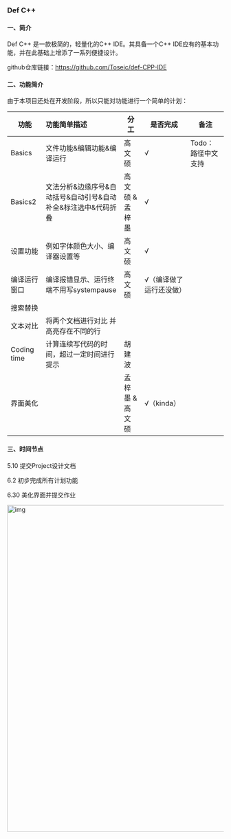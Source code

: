 ### Def C++

#### 一、简介

Def C++ 是一款极简的，轻量化的C++ IDE。其具备一个C++ IDE应有的基本功能，并在此基础上增添了一系列便捷设计。

github仓库链接：https://github.com/Toseic/def-CPP-IDE


#### 二、功能简介

由于本项目还处在开发阶段，所以只能对功能进行一个简单的计划：

| 功能             | 功能简单描述                               | 分工   | 是否完成 | 备注|
| ---------------- | :----------------------------------------- | --------   | ------ |---- |
| Basics| 文件功能&编辑功能&编译运行                                                | 高文硕 | √        | Todo：路径中文支持 |
| Basics2| 文法分析&边缘序号&自动括号&自动引号&自动补全&标注选中&代码折叠             | 高文硕 & 孟梓墨 | √        |  |
| 设置功能  |  例如字体颜色大小、编译器设置等               | 高文硕 |   √       |   |
| 编译运行窗口  |  编译报错显示、运行终端不用写systempause               | 高文硕 |   √（编译做了运行还没做）       |   |
| 搜索替换         |                                            |    |          |   |
| 文本对比         | 将两个文档进行对比 并高亮存在不同的行      |        |          |   |
| Coding time      | 计算连续写代码的时间，超过一定时间进行提示 | 胡建波 |          |   |
|界面美化          |                                           |孟梓墨 & 高文硕 |  √（kinda）        |        |

#### 三、时间节点

5.10 提交Project设计文档

6.2 初步完成所有计划功能

6.30 美化界面并提交作业

<img width="761" alt="img" src="https://raw.githubusercontent.com/Toseic/def-CPP-IDE/main/demo.png">


